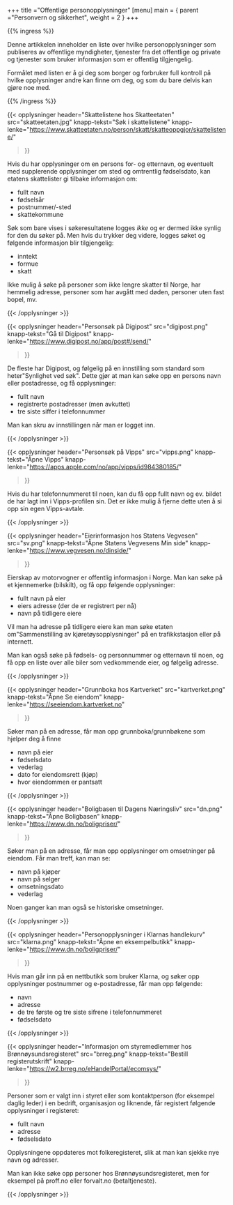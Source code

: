 +++
title ="Offentlige personopplysninger"
[menu]
main = { parent ="Personvern og sikkerhet", weight = 2 }
+++

<!-- markdownlint-disable MD033 MD013 MD034 -->

{{% ingress %}}

Denne artikkelen inneholder en liste over hvilke personopplysninger som publiseres av
offentlige myndigheter, tjenester fra det offentlige
og private og tjenester som bruker informasjon som er offentlig tilgjengelig.

Formålet med listen er å gi deg som borger og forbruker full kontroll på hvilke opplysninger
andre kan finne om deg, og som du bare delvis kan gjøre noe med.

{{% /ingress %}}

{{< opplysninger
  header="Skattelistene hos Skatteetaten"
  src="skatteetaten.jpg"
  knapp-tekst="Søk i skattelistene"
  knapp-lenke="https://www.skatteetaten.no/person/skatt/skatteoppgjor/skattelistene/"
>}}

Hvis du har opplysninger om en persons for- og etternavn, og eventuelt med supplerende opplysninger
om sted og omtrentlig fødselsdato, kan etatens skattelister gi tilbake informasjon om:

- fullt navn
- fødselsår
- postnummer/-sted
- skattekommune

Søk som bare vises i søkeresultatene logges _ikke_ og er dermed ikke synlig for den du søker på.
Men hvis du trykker deg videre, logges søket og følgende informasjon blir tilgjengelig:

- inntekt
- formue
- skatt

Ikke mulig å søke på personer som ikke lengre skatter til Norge, har hemmelig adresse,
personer som har avgått med døden, personer uten fast bopel, mv.

{{< /opplysninger >}}

{{< opplysninger
  header="Personsøk på Digipost"
  src="digipost.png"
  knapp-tekst="Gå til Digipost"
  knapp-lenke="https://www.digipost.no/app/post#/send/"
>}}

De fleste har Digipost, og følgelig på en innstilling som standard som heter"Synlighet ved søk".
Dette gjør at man kan søke opp en persons navn eller postadresse, og få opplysninger:

- fullt navn
- registrerte postadresser (men avkuttet)
- tre siste siffer i telefonnummer

Man kan skru av innstillingen når man er logget inn.

{{< /opplysninger >}}

{{< opplysninger
  header="Personsøk på Vipps"
  src="vipps.png"
  knapp-tekst="Åpne Vipps"
  knapp-lenke="https://apps.apple.com/no/app/vipps/id984380185/"
>}}

Hvis du har telefonnummeret til noen, kan du få opp fullt navn og ev. bildet de har lagt inn i
Vipps-profilen sin. Det er ikke mulig å fjerne dette uten å si opp sin egen Vipps-avtale.

{{< /opplysninger >}}

{{< opplysninger
  header="Eierinformasjon hos Statens Vegvesen"
  src="sv.png"
  knapp-tekst="Åpne Statens Vegvesens Min side"
  knapp-lenke="https://www.vegvesen.no/dinside/"
>}}

Eierskap av motorvogner er offentlig informasjon i Norge. Man kan søke på et kjennemerke (bilskilt),
og få opp følgende opplysninger:

- fullt navn på eier
- eiers adresse (der de er registrert per nå)
- navn på tidligere eiere

Vil man ha adresse på tidligere eiere kan man søke etaten om"Sammenstilling av
kjøretøysopplysninger" på en trafikkstasjon eller på internett.

Man kan også søke på fødsels- og personnummer og etternavn til noen, og få opp en liste over alle
biler som vedkommende eier, og følgelig adresse.

{{< /opplysninger >}}

{{< opplysninger
  header="Grunnboka hos Kartverket"
  src="kartverket.png"
  knapp-tekst="Åpne Se eiendom"
  knapp-lenke="https://seeiendom.kartverket.no"
>}}

Søker man på en adresse, får man opp grunnboka/grunnbøkene som hjelper deg å finne

- navn på eier
- fødselsdato
- vederlag
- dato for eiendomsrett (kjøp)
- hvor eiendommen er pantsatt

{{< /opplysninger >}}

{{< opplysninger
  header="Boligbasen til Dagens Næringsliv"
  src="dn.png"
  knapp-tekst="Åpne Boligbasen"
  knapp-lenke="https://www.dn.no/boligpriser/"
>}}

Søker man på en adresse, får man opp opplysninger om omsetninger på eiendom. Får man treff,
kan man se:

- navn på kjøper
- navn på selger
- omsetningsdato
- vederlag

Noen ganger kan man også se historiske omsetninger.

{{< /opplysninger >}}

{{< opplysninger
  header="Personopplysninger i Klarnas handlekurv"
  src="klarna.png"
  knapp-tekst="Åpne en eksempelbutikk"
  knapp-lenke="https://www.dn.no/boligpriser/"
>}}

Hvis man går inn på en nettbutikk som bruker Klarna, og søker opp opplysninger postnummer og
e-postadresse, får man opp følgende:

- navn
- adresse
- de tre første og tre siste sifrene i telefonnummeret
- fødselsdato

{{< /opplysninger >}}

{{< opplysninger
  header="Informasjon om styremedlemmer hos Brønnøysundsregisteret"
  src="brreg.png"
  knapp-tekst="Bestill registerutskrift"
  knapp-lenke="https://w2.brreg.no/eHandelPortal/ecomsys/"
>}}

Personer som er valgt inn i styret eller som kontaktperson (for eksempel daglig leder)
i en bedrift, organisasjon og liknende, får registert
følgende opplysninger i registeret:

- fullt navn
- adresse
- fødselsdato

Opplysningene oppdateres mot folkeregisteret, slik at man kan sjekke nye navn og adresser.

Man kan ikke søke opp personer hos Brønnøysundsregisteret, men for eksempel på proff.no
eller forvalt.no (betaltjeneste).

{{< /opplysninger >}}
